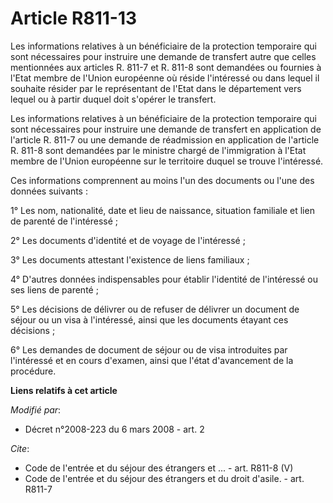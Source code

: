 # Article R811-13

Les informations relatives à un bénéficiaire de la protection temporaire qui sont nécessaires pour instruire une demande de
transfert autre que celles mentionnées aux articles R. 811-7 et R. 811-8 sont demandées ou fournies à l'Etat membre de
l'Union européenne où réside l'intéressé ou dans lequel il souhaite résider par le représentant de l'Etat dans le département
vers lequel ou à partir duquel doit s'opérer le transfert. 

Les informations relatives à un bénéficiaire de la protection temporaire qui sont nécessaires pour instruire une demande de
transfert en application de l'article R. 811-7 ou une demande de réadmission en application de l'article R. 811-8 sont
demandées par le ministre chargé de l'immigration à l'Etat membre de l'Union européenne sur le territoire duquel se trouve
l'intéressé. 

Ces informations comprennent au moins l'un des documents ou l'une des données suivants : 

1° Les nom, nationalité, date et lieu de naissance, situation familiale et lien de parenté de l'intéressé ; 

2° Les documents d'identité et de voyage de l'intéressé ; 

3° Les documents attestant l'existence de liens familiaux ; 

4° D'autres données indispensables pour établir l'identité de l'intéressé ou ses liens de parenté ; 

5° Les décisions de délivrer ou de refuser de délivrer un document de séjour ou un visa à l'intéressé, ainsi que les
documents étayant ces décisions ; 

6° Les demandes de document de séjour ou de visa introduites par l'intéressé et en cours d'examen, ainsi que l'état
d'avancement de la procédure.

**Liens relatifs à cet article**

_Modifié par_:

  - Décret n°2008-223 du 6 mars 2008 - art. 2

_Cite_:

  - Code de l'entrée et du séjour des étrangers et ... - art. R811-8 (V)
  - Code de l'entrée et du séjour des étrangers et du droit d'asile. - art. R811-7
